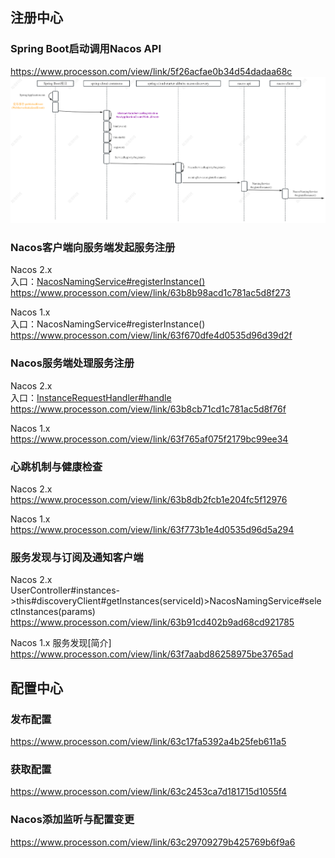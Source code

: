 ## 注册中心

### Spring Boot启动调用Nacos API
<https://www.processon.com/view/link/5f26acfae0b34d54dadaa68c>  
![](./docs/img/springboot-nacos.png)

### Nacos客户端向服务端发起服务注册
Nacos 2.x  
入口：[NacosNamingService#registerInstance()](./spring-cloud-alibaba-nacos-2.0.4/client/src/main/java/com/alibaba/nacos/client/naming/NacosNamingService.java#L143)  
<https://www.processon.com/view/link/63b8b98acd1c781ac5d8f273>

Nacos 1.x  
入口：NacosNamingService#registerInstance()  
<https://www.processon.com/view/link/63f670dfe4d0535d96d39d2f>


### Nacos服务端处理服务注册
Nacos 2.x    
入口：[InstanceRequestHandler#handle](./spring-cloud-alibaba-nacos-2.0.4/naming/src/main/java/com/alibaba/nacos/naming/remote/rpc/handler/InstanceRequestHandler.java#L48)  
<https://www.processon.com/view/link/63b8cb71cd1c781ac5d8f76f>

Nacos 1.x  
<https://www.processon.com/view/link/63f765af075f2179bc99ee34>

### 心跳机制与健康检查
Nacos 2.x  
<https://www.processon.com/view/link/63b8db2fcb1e204fc5f12976>

Nacos 1.x  
<https://www.processon.com/view/link/63f773b1e4d0535d96d5a294>

### 服务发现与订阅及通知客户端
Nacos 2.x  
UserController#instances->this#discoveryClient#getInstances(serviceId)>NacosNamingService#selectInstances(params)  
<https://www.processon.com/view/link/63b91cd402b9ad68cd921785>

Nacos 1.x 服务发现[简介]  
<https://www.processon.com/view/link/63f7aabd86258975be3765ad>


## 配置中心

### 发布配置
<https://www.processon.com/view/link/63c17fa5392a4b25feb611a5>

### 获取配置
<https://www.processon.com/view/link/63c2453ca7d181715d1055f4>

### Nacos添加监听与配置变更
<https://www.processon.com/view/link/63c29709279b425769b6f9a6>